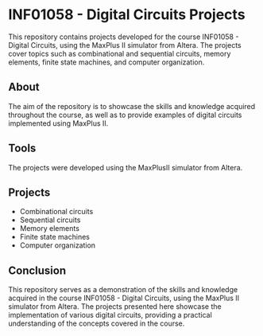 # INF01058 - Digital Circuits Projects

This repository contains projects developed for the course INF01058 - Digital Circuits, using the MaxPlus II simulator from Altera. The projects cover topics such as combinational and sequential circuits, memory elements, finite state machines, and computer organization.

## About

The aim of the repository is to showcase the skills and knowledge acquired throughout the course, as well as to provide examples of digital circuits implemented using MaxPlus II.

## Tools

The projects were developed using the MaxPlusII simulator from Altera.

## Projects
- Combinational circuits
- Sequential circuits
- Memory elements
- Finite state machines
- Computer organization

## Conclusion

This repository serves as a demonstration of the skills and knowledge acquired in the course INF01058 - Digital Circuits, using the MaxPlus II simulator from Altera. The projects presented here showcase the implementation of various digital circuits, providing a practical understanding of the concepts covered in the course.
